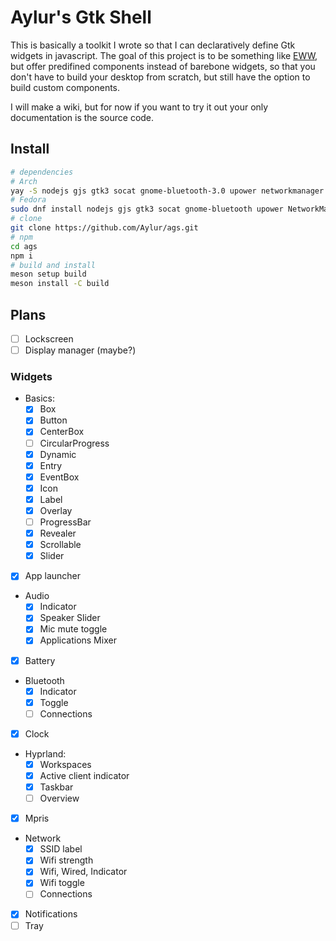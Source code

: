 # Aylur's Gtk Shell

This is basically a toolkit I wrote so that I can declaratively define Gtk widgets in javascript.
The goal of this project is to be something like [EWW](https://github.com/elkowar/eww), but offer predifined components instead of barebone widgets, so that you don't have to build your desktop from scratch, but still have the option to build custom components.

I will make a wiki, but for now if you want to try it out your only documentation is the source code.

## Install

```bash
# dependencies
# Arch
yay -S nodejs gjs gtk3 socat gnome-bluetooth-3.0 upower networkmanager
# Fedora
sudo dnf install nodejs gjs gtk3 socat gnome-bluetooth upower NetworkManager
# clone
git clone https://github.com/Aylur/ags.git
# npm
cd ags
npm i
# build and install
meson setup build
meson install -C build
```

## Plans

- [ ] Lockscreen
- [ ] Display manager (maybe?)

### Widgets

- Basics:
    - [x] Box
    - [x] Button
    - [x] CenterBox
    - [ ] CircularProgress
    - [x] Dynamic
    - [x] Entry
    - [x] EventBox
    - [x] Icon
    - [x] Label
    - [x] Overlay
    - [ ] ProgressBar
    - [x] Revealer
    - [x] Scrollable
    - [x] Slider
- [x] App launcher
- Audio
    - [x] Indicator
    - [x] Speaker Slider
    - [x] Mic mute toggle
    - [x] Applications Mixer
- [x] Battery
- Bluetooth
    - [x] Indicator
    - [x] Toggle
    - [ ] Connections
- [x] Clock
- Hyprland:
    - [x] Workspaces
    - [x] Active client indicator
    - [x] Taskbar
    - [ ] Overview
- [x] Mpris
- Network
    - [x] SSID label
    - [x] Wifi strength
    - [x] Wifi, Wired, Indicator
    - [x] Wifi toggle
    - [ ] Connections
- [x] Notifications
- [ ] Tray
